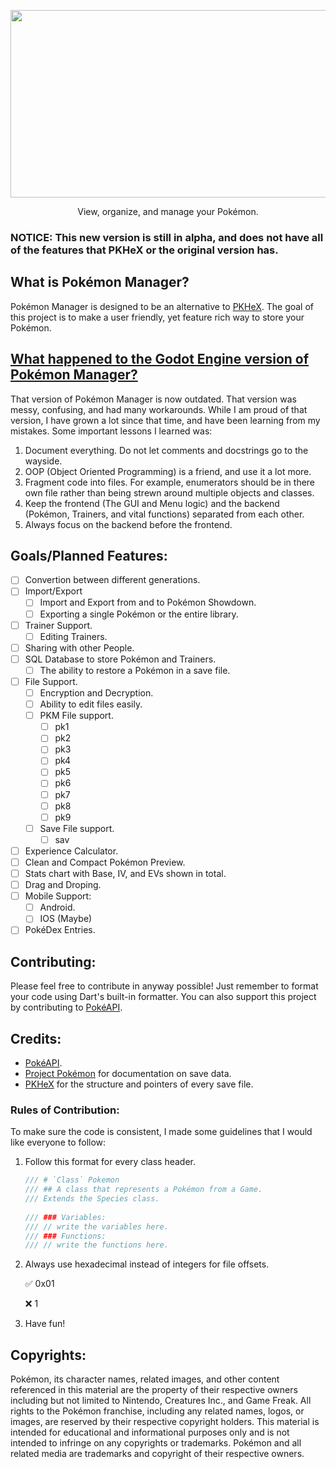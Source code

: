 <p align="center">
  <img src="https://github.com/DrRetro2033/Pokemon-Manager/assets/86109384/1940527b-ad54-46b6-a371-ed560df0df4f" width="600" height="300" border="0"/>
</p>
<p align="center"> View, organize, and manage your Pokémon. </p>

### NOTICE: This new version is still in alpha, and does not have all of the features that PKHeX or the original version has.
What is Pokémon Manager?
-
Pokémon Manager is designed to be an alternative to [PKHeX](https://github.com/kwsch/PKHeX). The goal of this project is to make a user friendly, yet feature rich way to store your Pokémon. 

[What happened to the Godot Engine version of Pokémon Manager?](https://github.com/DrRetro2033/Pokemon-Manager)
-
That version of Pokémon Manager is now outdated. That version was messy, confusing, and had many workarounds. While I am proud of that version, I have grown a lot since that time, and have been learning from my mistakes. Some important lessons I learned was:

1. Document everything. Do not let comments and docstrings go to the wayside.
2. OOP (Object Oriented Programming) is a friend, and use it a lot more.
3. Fragment code into files. For example, enumerators should be in there own file rather than being strewn around multiple objects and classes.
4. Keep the frontend (The GUI and Menu logic) and the backend (Pokémon, Trainers, and vital functions) separated from each other. 
5. Always focus on the backend before the frontend.
## Goals/Planned Features:
 - [ ] Convertion between different generations.
 - [ ] Import/Export
    - [ ] Import and Export from and to Pokémon Showdown.
    - [ ] Exporting a single Pokémon or the entire library.
 - [ ] Trainer Support.
   - [ ] Editing Trainers.
 - [ ] Sharing with other People.
 - [ ] SQL Database to store Pokémon and Trainers.
    - [ ] The ability to restore a Pokémon in a save file.
 - [ ] File Support.
    - [ ] Encryption and Decryption.
    - [ ] Ability to edit files easily.
    - [ ] PKM File support.
        - [ ] pk1
        - [ ] pk2
        - [ ] pk3
        - [ ] pk4
        - [ ] pk5
        - [ ] pk6
        - [ ] pk7
        - [ ] pk8
        - [ ] pk9
    - [ ] Save File support.
        - [ ] sav
 - [ ] Experience Calculator.
 - [ ] Clean and Compact Pokémon Preview.
 - [ ] Stats chart with Base, IV, and EVs shown in total.
 - [ ] Drag and Droping.
 - [ ] Mobile Support:
    - [ ] Android.
    - [ ] IOS (Maybe)
 - [ ] PokéDex Entries.

## Contributing:
Please feel free to contribute in anyway possible! Just remember to format your code using Dart's built-in formatter. You can also support this project by contributing to [PokéAPI](https://github.com/PokeAPI/pokeapi).

## Credits:
  - [PokéAPI](https://github.com/PokeAPI/pokeapi).
  - [Project Pokémon](https://projectpokemon.org/) for documentation on save data.
  - [PKHeX](https://github.com/kwsch/PKHeX) for the structure and pointers of every save file.

### Rules of Contribution:
To make sure the code is consistent, I made some guidelines that I would like everyone to follow:

1. Follow this format for every class header.
   
   ```dart
   /// # `Class` Pokemon
   /// ## A class that represents a Pokémon from a Game.
   /// Extends the Species class.
      
   /// ### Variables:
   /// // write the variables here.
   /// ### Functions:
   /// // write the functions here.
2. Always use hexadecimal instead of integers for file offsets.

   ✅ 0x01

   ❌ 1

3. Have fun!

## Copyrights:
Pokémon, its character names, related images, and other content referenced in this material are the property of their respective owners including but not limited to Nintendo, Creatures Inc., and Game Freak. All rights to the Pokémon franchise, including any related names, logos, or images, are reserved by their respective copyright holders. This material is intended for educational and informational purposes only and is not intended to infringe on any copyrights or trademarks. Pokémon and all related media are trademarks and copyright of their respective owners.
